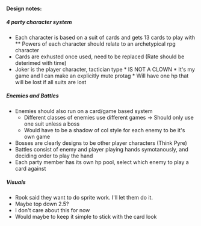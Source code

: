 #### Design notes:

##### 4 party character system
* Each character is based on a suit of cards and gets 13 cards to play with
    ** Powers of each character should relate to an archetypical rpg character
* Cards are exhusted once used, need to be replaced (Rate should be deterimed with time)
* Joker is the player character, tactician type
        * IS NOT A CLOWN
        * It's my game and I can make an explicitly mute protag
        * Will have one hp that will be lost if all suits are lost

##### Enemies and Battles
* Enemies should also run on a card/game based system
    * Different classes of enemies use different games -> Should only use one suit unless a boss
    * Would have to be a shadow of col style for each enemy to be it's own game
* Bosses are clearly designs to be other player characters (Think Pyre)
* Battles consist of enemy and player playing hands symotanously, and deciding order to play the hand
* Each party member has its own hp pool, select which enemy to play a card against

##### Visuals
* Rook said they want to do sprite work. I'll let them do it.
* Maybe top down 2.5?
* I don't care about this for now
* Would maybe to keep it simple to stick with the card look
